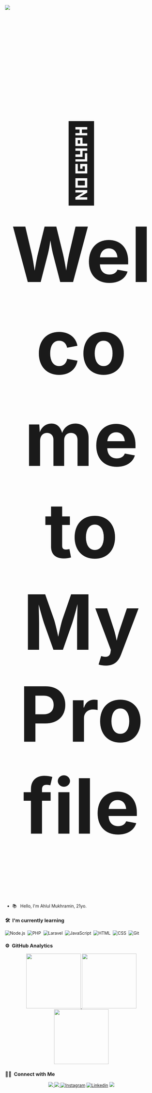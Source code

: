 ﻿<img src="https://user-images.githubusercontent.com/73097560/115834477-dbab4500-a447-11eb-908a-139a6edaec5c.gif">

<h1 align="center" style="font-size:250px">👋 Welcome to My Profile</h1>

- 📚 &nbsp; Hello, I'm Ahlul Mukhramin, 21yo.

### 🛠 &nbsp;I'm currently learning

![Node.js](https://img.shields.io/badge/-Node.js-280137?style=flat&logo=node.js)&nbsp;
![PHP](https://img.shields.io/badge/PHP-280137?style=flat&logo=php)&nbsp;
![Laravel](https://img.shields.io/badge/Laravel-280137?style=flat&logo=Laravel)&nbsp;
![JavaScript](https://img.shields.io/badge/-JavaScript-280137?style=flat&logo=javascript)&nbsp;
![HTML](https://img.shields.io/badge/-HTML-280137?style=flat&logo=HTML5)&nbsp;
![CSS](https://img.shields.io/badge/-CSS-280137?style=flat&logo=CSS3&logoColor=1572B6)&nbsp;
![Git](https://img.shields.io/badge/-Git-280137?style=flat&logo=git)&nbsp;

### ⚙️ &nbsp;GitHub Analytics

<p align="center" class="d-flex justify-content-center align-items-center">
  <a href="https://github.com/ahlulmukh">
  <img height="180em" src="https://stats-dfa7a0et3-ahlulmukh.vercel.app/api?username=ahlulmukh&theme=dracula&show_icons=true&hide_border=true&count_private=true"/>
  <img height="180em" src="https://github-readme-streak-stats.herokuapp.com/?user=ahlulmukh&theme=dracula&hide_border=true"/>
  <img height="180em" src="https://stats-dfa7a0et3-ahlulmukh.vercel.app/api/top-langs/?username=ahlulmukh&theme=dracula&show_icons=true&hide_border=true&layout=compact"/>
  </a>
</p>

### 🤝🏻 &nbsp;Connect with Me

<p align="center">
<a href="www.aldev.my.id">
<img src="https://img.shields.io/badge/Website-aldev.my.id-blue">
<img src="https://img.shields.io/badge/Email-ahluldev20@gmail.com-purple">
<a href="https://www.instagram.com/ahlulmukh">
<img alt="Instagram" title="follow me <3" src="https://img.shields.io/badge/-ahlulmukh-E4405F?style=flat&logo=Instagram&logoColor=white"/></a>
<a href="https://www.linkedin.com/in/ahlulmukh/">
<img alt="Linkedin" src="https://img.shields.io/badge/-ahlulmukh-4E94EC?style=flat&logo=Linkedin&logoColor=0a0b24"/></a>
<img src="https://user-images.githubusercontent.com/73097560/115834477-dbab4500-a447-11eb-908a-139a6edaec5c.gif">
